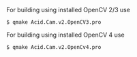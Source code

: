 For building using installed OpenCV 2/3 use

	$ qmake Acid.Cam.v2.OpenCV3.pro

For building using installed OpenCV 4 use

	$ qmake Acid.Cam.v2.OpenCv4.pro


